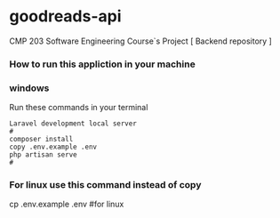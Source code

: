 # goodreads-api
CMP 203 Software Engineering Course`s Project [ Backend repository ]
### How to run this appliction in your machine 
### windows
Run these commands in your terminal 
``` 
Laravel development local server
#
composer install 
copy .env.example .env 
php artisan serve 
#
``````
### For linux use this command instead of copy 
cp .env.example .env #for linux

